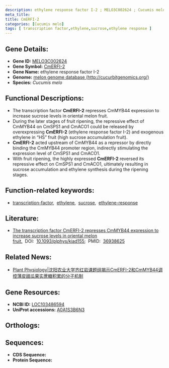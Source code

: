 ```yaml
---
description: ethylene response factor I-2 ; MELO3C002624 ; Cucumis melo
meta_title:
title: CmERFI-2
categories: [Cucumis melo]
tags: [ transcription factor,ethylene,sucrose,ethylene response ]
---
```


## Gene Details:
- **Gene ID:** [MELO3C002624]()
- **Gene Symbol:** <u>CmERFI-2</u>
- **Gene Name:** ethylene response factor I-2
- **Genome:** [melon genome database (http://cucurbitgenomics.org/)]()
- **Species:** *Cucumis melo*

## Functional Descriptions:
   - The transcription factor **CmERFI-2** represses CmMYB44 expression to increase sucrose levels in oriental melon fruit.
   - During the later stages of fruit ripening, the repressive effect of CmMYB44 on CmSPS1 and CmACO1 could be released by overexpressing **CmERFI-2** (ethylene response factor I-2) and exogenous ethylene in “HS” fruit (high sucrose accumulation fruit).
   - **CmERFI-2** acted upstream of CmMYB44 as a repressor by directly binding the CmMYB44 promoter region, indirectly stimulating the expression level of CmSPS1 and CmACO1.
   - With fruit ripening, the highly expressed **CmERFI-2** reversed its repressive effect on CmSPS1 and CmACO1, ultimately resulting in sucrose accumulation and ethylene synthesis during the ripening stages.

## Function-related keywords:
   - [transcription-factor](/tags/transcription-factor/),&nbsp;&nbsp;[ethylene](/tags/ethylene/),&nbsp;&nbsp;[sucrose](/tags/sucrose/),&nbsp;&nbsp;[ethylene-response](/tags/ethylene-response/)

## Literature:
   - [The transcription factor CmERFI-2 represses CmMYB44 expression to increase sucrose levels in oriental melon fruit.](https://doi.org/10.1093/plphys/kiad155)&nbsp;&nbsp;DOI:&nbsp;&nbsp;[10.1093/plphys/kiad155](https://doi.org/10.1093/plphys/kiad155);&nbsp;&nbsp;PMID:&nbsp;&nbsp;[36938625](https://pubmed.ncbi.nlm.nih.gov/36938625/)

## Related News:
   - [Plant Physiology|沈阳农业大学齐红岩课题组揭示CmERFⅠ-2和CmMYB44调控薄皮甜瓜果实蔗糖积累的分子机制](https://mp.weixin.qq.com/s/21slw6DXwLM6b9ROEUdO1w)

## Gene Resources:
- **NCBI ID:**  [LOC103486594](https://www.ncbi.nlm.nih.gov/gene/?term=LOC103486594)
- **UniProt accessions:**  [A0A1S3B6N3](https://www.uniprot.org/uniprotkb/A0A1S3B6N3/entry)

## Orthologs:

## Sequences:
- **CDS Sequence:**
- **Protein Sequence:**

